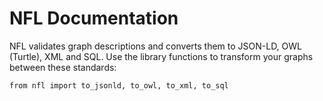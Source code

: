 # NFL Documentation

NFL validates graph descriptions and converts them to JSON-LD, OWL (Turtle), XML and SQL.
Use the library functions to transform your graphs between these standards:

```
from nfl import to_jsonld, to_owl, to_xml, to_sql
```
